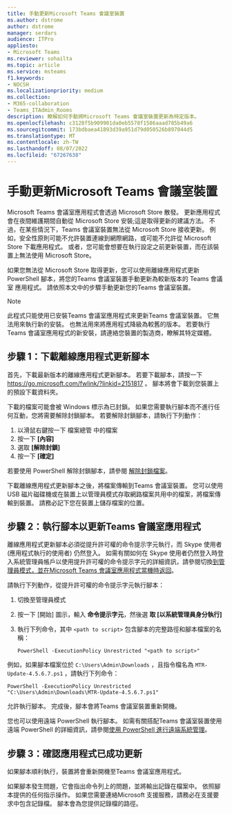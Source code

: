 ```yaml
---
title: 手動更新Microsoft Teams 會議室裝置
ms.author: dstrome
author: dstrome
manager: serdars
audience: ITPro
appliesto:
- Microsoft Teams
ms.reviewer: sohailta
ms.topic: article
ms.service: msteams
f1.keywords:
- NOCSH
ms.localizationpriority: medium
ms.collection:
- M365-collaboration
- Teams_ITAdmin_Rooms
description: 瞭解如何手動將Microsoft Teams 會議室裝置更新為特定版本。
ms.openlocfilehash: c3128f5b909901da0eb5578f1586aaad785b49a6
ms.sourcegitcommit: 173bdbaea41893d39a951d79d050526b897044d5
ms.translationtype: MT
ms.contentlocale: zh-TW
ms.lasthandoff: 08/07/2022
ms.locfileid: "67267638"
---
```

# <a name="manually-update-a-microsoft-teams-rooms-device"></a>手動更新Microsoft Teams 會議室裝置

Microsoft Teams 會議室應用程式會透過 Microsoft Store 散發。 更新應用程式會在夜間維護期間自動從 Microsoft Store 安裝;這是取得更新的建議方法。 不過，在某些情況下，Teams 會議室裝置無法從 Microsoft Store 接收更新。 例如，安全性原則可能不允許裝置連線到網際網路，或可能不允許從 Microsoft Store 下載應用程式。 或者，您可能會想要在執行設定之前更新裝置，而在該裝置上無法使用 Microsoft Store。

如果您無法從 Microsoft Store 取得更新，您可以使用離線應用程式更新 PowerShell 腳本，將您的Teams 會議室裝置手動更新為較新版本的 Teams 會議室 應用程式。 請依照本文中的步驟手動更新您的Teams 會議室裝置。

> [!NOTE]
> 此程式只能使用已安裝Teams 會議室應用程式來更新Teams 會議室裝置。 它無法用來執行新的安裝。 也無法用來將應用程式降級為較舊的版本。 若要執行Teams 會議室應用程式的新安裝，請連絡您裝置的製造商，瞭解其特定媒體。

## <a name="step-1-download-the-offline-app-update-script"></a>步驟 1：下載離線應用程式更新腳本

首先，下載最新版本的離線應用程式更新腳本。 若要下載腳本，請按一下 <https://go.microsoft.com/fwlink/?linkid=2151817> 。 腳本將會下載到您裝置上的預設下載資料夾。

下載的檔案可能會被 Windows 標示為已封鎖。 如果您需要執行腳本而不進行任何互動，您將需要解除封鎖腳本。 若要解除封鎖腳本，請執行下列動作：

1. 以滑鼠右鍵按一下 檔案總管 中的檔案
2. 按一下 **[內容]**
3. 選取 **[解除封鎖]**
4. 按一下 **[確定]**

若要使用 PowerShell 解除封鎖腳本，請參閱 [解除封鎖檔案](/powershell/module/microsoft.powershell.utility/unblock-file?view=powershell-7.1)。

下載離線應用程式更新腳本之後，將檔案傳輸到Teams 會議室裝置。 您可以使用 USB 磁片磁碟機或在裝置上以管理員模式存取網路檔案共用中的檔案，將檔案傳輸到裝置。 請務必記下您在裝置上儲存檔案的位置。

## <a name="step-2-run-the-script-to-update-the-teams-rooms-app"></a>步驟 2：執行腳本以更新Teams 會議室應用程式

離線應用程式更新腳本必須從提升許可權的命令提示字元執行，而 Skype 使用者 (應用程式執行的使用者) 仍然登入。 如需有關如何在 Skype 使用者仍然登入時登入系統管理員帳戶以使用提升許可權的命令提示字元的詳細資訊，請參閱切換[到管理員模式，並在Microsoft Teams 會議室應用程式當機時返回](rooms-operations.md#switching-to-admin-mode-and-back-when-the-microsoft-teams-rooms-app-crashes)。

請執行下列動作，從提升許可權的命令提示字元執行腳本：

1. 切換至管理員模式
2. 按一下 [開始] 圖示，輸入 **命令提示字元**，然後選 **取 [以系統管理員身分執行]**
3. 執行下列命令，其中 `<path to script>` 包含腳本的完整路徑和腳本檔案的名稱：

    ```console
    PowerShell -ExecutionPolicy Unrestricted "<path to script>"
    ```

例如，如果腳本檔案位於 `C:\Users\Admin\Downloads` ，且指令檔名為 `MTR-Update-4.5.6.7.ps1` ，請執行下列命令：

```console
PowerShell -ExecutionPolicy Unrestricted "C:\Users\Admin\Downloads\MTR-Update-4.5.6.7.ps1"
```

允許執行腳本。 完成後，腳本會將Teams 會議室裝置重新開機。

您也可以使用遠端 PowerShell 執行腳本。 如需有關搭配Teams 會議室裝置使用遠端 PowerShell 的詳細資訊，請參閱[使用 PowerShell 進行遠端系統管理](rooms-operations.md#remote-management-using-powershell)。

## <a name="step-3-verify-the-app-has-been-updated-successfully"></a>步驟 3：確認應用程式已成功更新

如果腳本順利執行，裝置將會重新開機至Teams 會議室應用程式。

如果腳本發生問題，它會指出命令列上的問題，並將輸出記錄在檔案中。 依照腳本提供的任何指示操作。 如果您需要連絡Microsoft 支援服務，請務必在支援要求中包含記錄檔。 腳本會為您提供記錄檔的路徑。

